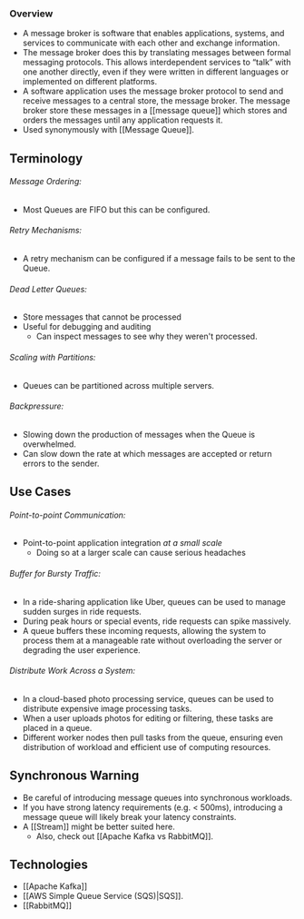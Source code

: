 ### Overview
- A message broker is software that enables applications, systems, and services to communicate with each other and exchange information. 
- The message broker does this by translating messages between formal messaging protocols. This allows interdependent services to “talk” with one another directly, even if they were written in different languages or implemented on different platforms.
- A software application uses the message broker protocol to send and receive messages to a central store, the message broker. The message broker store these messages in a [[message queue]] which stores and orders the messages until any application requests it. 
- Used synonymously with [[Message Queue]].

## Terminology
###### Message Ordering:
- Most Queues are FIFO but this can be configured.
###### Retry Mechanisms:
- A retry mechanism can be configured if a message fails to be sent to the Queue.
###### Dead Letter Queues:
- Store messages that cannot be processed
- Useful for debugging and auditing
	- Can inspect messages to see why they weren't processed.
###### Scaling with Partitions:
- Queues can be partitioned across multiple servers.
###### Backpressure:
- Slowing down the production of messages when the Queue is overwhelmed.
- Can slow down the rate at which messages are accepted or return errors to the sender.

## Use Cases
###### Point-to-point Communication: 
- Point-to-point application integration *at a small scale*
	- Doing so at a larger scale can cause serious headaches
###### Buffer for Bursty Traffic: 
- In a ride-sharing application like Uber, queues can be used to manage sudden surges in ride requests. 
- During peak hours or special events, ride requests can spike massively. 
- A queue buffers these incoming requests, allowing the system to process them at a manageable rate without overloading the server or degrading the user experience.
###### Distribute Work Across a System: 
- In a cloud-based photo processing service, queues can be used to distribute expensive image processing tasks. 
- When a user uploads photos for editing or filtering, these tasks are placed in a queue. 
- Different worker nodes then pull tasks from the queue, ensuring even distribution of workload and efficient use of computing resources.

## Synchronous Warning
- Be careful of introducing message queues into synchronous workloads. 
- If you have strong latency requirements (e.g. < 500ms), introducing a message queue will likely break your latency constraints.
- A [[Stream]] might be better suited here.
	- Also, check out [[Apache Kafka vs RabbitMQ]].

## Technologies
- [[Apache Kafka]]
- [[AWS Simple Queue Service (SQS)|SQS]]. 
- [[RabbitMQ]]